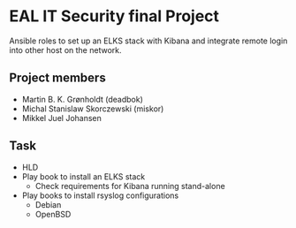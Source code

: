 # EAL IT Security final Project

Ansible roles to set up an ELKS stack with Kibana and integrate remote login
into other host on the network.

## Project members

 * Martin B. K. Grønholdt (deadbok)
 * Michal Stanislaw Skorczewski (miskor)
 * Mikkel Juel Johansen


## Task

  * HLD
  * Play book to install an ELKS stack
    * Check requirements for Kibana running stand-alone
  * Play books to install rsyslog configurations
    * Debian
    * OpenBSD
